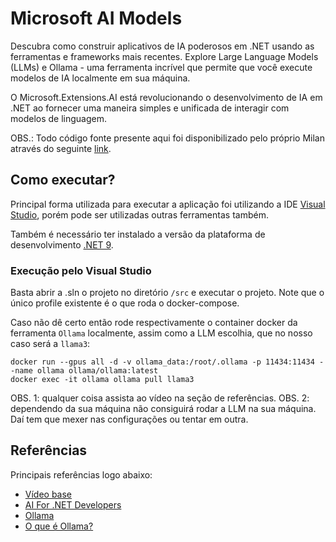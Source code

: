 # Microsoft AI Models

Descubra como construir aplicativos de IA poderosos em .NET usando as ferramentas e frameworks mais recentes. Explore Large Language Models (LLMs) e Ollama - uma ferramenta incrível que permite que você execute modelos de IA localmente em sua máquina.

O Microsoft.Extensions.AI está revolucionando o desenvolvimento de IA em .NET ao fornecer uma maneira simples e unificada de interagir com modelos de linguagem.

OBS.: Todo código fonte presente aqui foi disponibilizado pelo próprio Milan através do seguinte [link](https://www.youtube.com/redirect?event=video_description&redir_token=QUFFLUhqazVoaE9ZUjRxNmJLRk9aLVdYVlhxQ2pfVXo1d3xBQ3Jtc0tsTVNMMW1QUFU3TlJYeHRueWdDNG4td2tNZlE1V2RDMDFuaV9qSHhtTzZYeWwteER5ZVpnaVRvY3gwU1J0SjlwLUdPRTJwUGF6WGZKbWVmOTJoS3ZucVJ4bEtVQy1qYXJYSWVlZlVtMTBmNEh1V3JTUQ&q=https%3A%2F%2Fthe-dotnet-weekly.kit.com%2Fmsft-ai&v=4B3ppx2U8bE).

## Como executar?

Principal forma utilizada para executar a aplicação foi utilizando a IDE [Visual Studio](https://visualstudio.microsoft.com/pt-br/downloads/), porém pode ser utilizadas outras ferramentas também.

Também é necessário ter instalado a versão da plataforma de desenvolvimento [.NET 9](https://dotnet.microsoft.com/pt-br/download/dotnet/9.0).

### Execução pelo Visual Studio

Basta abrir a .sln o projeto no diretório `/src` e executar o projeto.
Note que o único profile existente é o que roda o docker-compose.

Caso não dê certo então rode respectivamente o container docker da ferramenta `Ollama` localmente, assim como a LLM escolhia, que no nosso caso será a `llama3`:

    docker run --gpus all -d -v ollama_data:/root/.ollama -p 11434:11434 --name ollama ollama/ollama:latest
    docker exec -it ollama ollama pull llama3

OBS. 1: qualquer coisa assista ao vídeo na seção de referências.
OBS. 2: dependendo da sua máquina não consiguirá rodar a LLM na sua máquina. Daí tem que mexer nas configurações ou tentar em outra.

## Referências

Principais referências logo abaixo:

- [Vídeo base](https://www.youtube.com/watch?v=4B3ppx2U8bE)
- [AI For .NET Developers](https://learn.microsoft.com/en-us/dotnet/ai/)
- [Ollama](https://ollama.com/)
- [O que é Ollama?](https://www.hostinger.com.br/tutoriais/o-que-e-ollama)